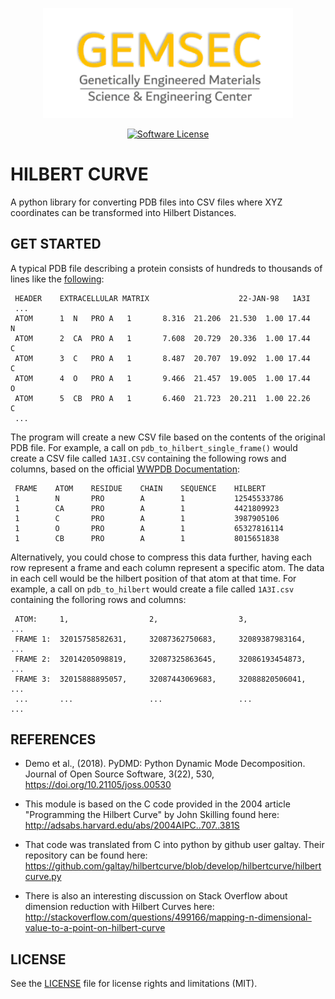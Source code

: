 <p align="center">
  <a href="http://www.gemsec.washington.edu/" target="_blank" >
    <img alt="GEMSEC" src="gemsec_logo.png" width="400" />
  </a>
</p>
<p align="center">
     <a href="https://github.com/ThouShawNotPass/Artificial-Intelligence/blob/master/LICENSE" target="_blank">
        <img alt="Software License" src="https://img.shields.io/badge/license-MIT-brightgreen.svg?style=flat-square">
    </a>
</p>


# HILBERT CURVE
A python library for converting PDB files into CSV files where XYZ coordinates can be transformed into Hilbert Distances.

## GET STARTED
A typical PDB file describing a protein consists of hundreds to thousands of lines like the [following](https://en.wikipedia.org/wiki/Protein_Data_Bank_(file_format)):

     HEADER    EXTRACELLULAR MATRIX                    22-JAN-98   1A3I
     ...
     ATOM      1  N   PRO A   1       8.316  21.206  21.530  1.00 17.44           N
     ATOM      2  CA  PRO A   1       7.608  20.729  20.336  1.00 17.44           C
     ATOM      3  C   PRO A   1       8.487  20.707  19.092  1.00 17.44           C
     ATOM      4  O   PRO A   1       9.466  21.457  19.005  1.00 17.44           O
     ATOM      5  CB  PRO A   1       6.460  21.723  20.211  1.00 22.26           C
     ...

The program will create a new CSV file based on the contents of the original PDB file. For example, a call on ```pdb_to_hilbert_single_frame()``` would create a CSV file called ```1A3I.CSV``` containing the following rows and columns, based on the official [WWPDB Documentation](http://www.wwpdb.org/documentation/file-format-content/format33/sect9.html#ATOM):

     FRAME    ATOM    RESIDUE    CHAIN    SEQUENCE    HILBERT
     1        N       PRO        A        1           12545533786
     1        CA      PRO        A        1           4421809923
     1        C       PRO        A        1           3987905106
     1        O       PRO        A        1           65327816114
     1        CB      PRO        A        1           8015651838

Alternatively, you could chose to compress this data further, having each row represent a frame
and each column represent a specific atom. The data in each cell would be the hilbert position 
of that atom at that time. For example, a call on ```pdb_to_hilbert``` would create a file called
```1A3I.csv``` containing the folloring rows and columns:

     ATOM:     1,                  2,                  3,                  ...
     FRAME 1:  32015758582631,     32087362750683,     32089387983164,     ...
     FRAME 2:  32014205098819,     32087325863645,     32086193454873,     ...
     FRAME 3:  32015888895057,     32087443069683,     32088820506041,     ...
     ...       ...                 ...                 ...                 ...

## REFERENCES

- Demo et al., (2018). PyDMD: Python Dynamic Mode Decomposition. Journal of Open Source Software, 3(22), 530, https://doi.org/10.21105/joss.00530

- This module is based on the C code provided in the 2004 article "Programming the Hilbert Curve" by John Skilling found here: http://adsabs.harvard.edu/abs/2004AIPC..707..381S

- That code was translated from C into python by github user galtay. Their repository can be found here: https://github.com/galtay/hilbertcurve/blob/develop/hilbertcurve/hilbertcurve.py

- There is also an interesting discussion on Stack Overflow about dimension reduction with Hilbert Curves
here: http://stackoverflow.com/questions/499166/mapping-n-dimensional-value-to-a-point-on-hilbert-curve

## LICENSE
See the [LICENSE](https://github.com/ThouShawNotPass/Artificial-Intelligence/blob/master/LICENSE) file for license rights and limitations (MIT).
